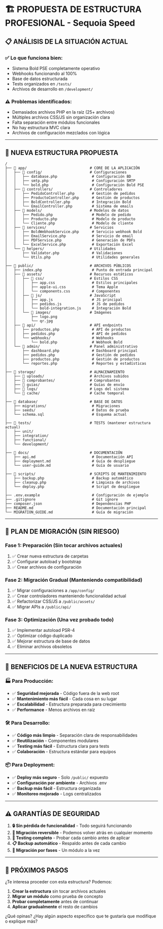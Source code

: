 # 🏗️ PROPUESTA DE ESTRUCTURA PROFESIONAL - Sequoia Speed

## 📋 **ANÁLISIS DE LA SITUACIÓN ACTUAL**

### ✅ **Lo que funciona bien:**
- Sistema Bold PSE completamente operativo
- Webhooks funcionando al 100%
- Base de datos estructurada
- Tests organizados en `/tests/`
- Archivos de desarrollo en `/development/`

### ⚠️ **Problemas identificados:**
- Demasiados archivos PHP en la raíz (25+ archivos)
- Múltiples archivos CSS/JS sin organización clara
- Falta separación entre módulos funcionales
- No hay estructura MVC clara
- Archivos de configuración mezclados con lógica

---

## 🎯 **NUEVA ESTRUCTURA PROPUESTA**

```
/
├── 📁 app/                             # CORE DE LA APLICACIÓN
│   ├── 📁 config/                      # Configuraciones
│   │   ├── database.php                # Configuración BD
│   │   ├── smtp.php                    # Configuración SMTP
│   │   └── bold.php                    # Configuración Bold PSE
│   ├── 📁 controllers/                 # Controladores
│   │   ├── PedidoController.php        # Gestión de pedidos
│   │   ├── ProductoController.php      # Gestión de productos
│   │   ├── BoldController.php          # Integración Bold
│   │   └── EmailController.php         # Sistema de emails
│   ├── 📁 models/                      # Modelos de datos
│   │   ├── Pedido.php                  # Modelo de pedido
│   │   ├── Producto.php                # Modelo de producto
│   │   └── Cliente.php                 # Modelo de cliente
│   ├── 📁 services/                    # Servicios
│   │   ├── BoldWebhookService.php      # Servicio webhook Bold
│   │   ├── EmailService.php            # Servicio de email
│   │   ├── PDFService.php              # Generación de PDFs
│   │   └── ExcelService.php            # Exportación Excel
│   └── 📁 helpers/                     # Utilidades
│       ├── Validator.php               # Validaciones
│       └── Utils.php                   # Utilidades generales
│
├── 📁 public/                          # ARCHIVOS PÚBLICOS
│   ├── index.php                       # Punto de entrada principal
│   ├── 📁 assets/                      # Recursos estáticos
│   │   ├── 📁 css/                     # Estilos CSS
│   │   │   ├── app.css                 # Estilos principales
│   │   │   ├── apple-ui.css            # Tema Apple
│   │   │   └── components.css          # Componentes
│   │   ├── 📁 js/                      # JavaScript
│   │   │   ├── app.js                  # JS principal
│   │   │   ├── pedidos.js              # JS de pedidos
│   │   │   └── bold-integration.js     # Integración Bold
│   │   └── 📁 images/                  # Imágenes
│   │       ├── logo.png
│   │       └── qr.jpg
│   ├── 📁 api/                         # API endpoints
│   │   ├── productos.php               # API de productos
│   │   ├── pedidos.php                 # API de pedidos
│   │   └── webhooks/                   # Webhooks
│   │       └── bold.php                # Webhook Bold
│   └── 📁 admin/                       # Panel administrativo
│       ├── dashboard.php               # Dashboard principal
│       ├── pedidos.php                 # Gestión de pedidos
│       ├── productos.php               # Gestión de productos
│       └── reportes.php                # Reportes y estadísticas
│
├── 📁 storage/                         # ALMACENAMIENTO
│   ├── 📁 uploads/                     # Archivos subidos
│   ├── 📁 comprobantes/                # Comprobantes
│   ├── 📁 guias/                       # Guías de envío
│   ├── 📁 logs/                        # Logs del sistema
│   └── 📁 cache/                       # Cache temporal
│
├── 📁 database/                        # BASE DE DATOS
│   ├── migrations/                     # Migraciones
│   ├── seeds/                          # Datos de prueba
│   └── schema.sql                      # Esquema actual
│
├── 📁 tests/                           # TESTS (mantener estructura actual)
│   ├── unit/
│   ├── integration/
│   ├── functional/
│   └── development/
│
├── 📁 docs/                            # DOCUMENTACIÓN
│   ├── api.md                          # Documentación API
│   ├── deployment.md                   # Guía de despliegue
│   └── user-guide.md                   # Guía de usuario
│
├── 📁 scripts/                         # SCRIPTS DE MANTENIMIENTO
│   ├── backup.php                      # Backup automático
│   ├── cleanup.php                     # Limpieza de archivos
│   └── deploy.php                      # Script de despliegue
│
├── .env.example                        # Configuración de ejemplo
├── .gitignore                          # Git ignore
├── composer.json                       # Dependencias PHP
├── README.md                           # Documentación principal
└── MIGRATION_GUIDE.md                  # Guía de migración
```

---

## 🔄 **PLAN DE MIGRACIÓN (SIN RIESGO)**

### **Fase 1: Preparación** (Sin tocar archivos actuales)
1. ✅ Crear nueva estructura de carpetas
2. ✅ Configurar autoload y bootstrap
3. ✅ Crear archivos de configuración

### **Fase 2: Migración Gradual** (Manteniendo compatibilidad)
1. ✅ Migrar configuraciones a `/app/config/`
2. ✅ Crear controladores manteniendo funcionalidad actual
3. ✅ Refactorizar CSS/JS a `/public/assets/`
4. ✅ Migrar APIs a `/public/api/`

### **Fase 3: Optimización** (Una vez probado todo)
1. ✅ Implementar autoload PSR-4
2. ✅ Optimizar código duplicado
3. ✅ Mejorar estructura de base de datos
4. ✅ Eliminar archivos obsoletos

---

## 🎯 **BENEFICIOS DE LA NUEVA ESTRUCTURA**

### **🏭 Para Producción:**
- ✅ **Seguridad mejorada** - Código fuera de la web root
- ✅ **Mantenimiento más fácil** - Cada cosa en su lugar
- ✅ **Escalabilidad** - Estructura preparada para crecimiento
- ✅ **Performance** - Menos archivos en raíz

### **🛠️ Para Desarrollo:**
- ✅ **Código más limpio** - Separación clara de responsabilidades
- ✅ **Reutilización** - Componentes modulares
- ✅ **Testing más fácil** - Estructura clara para tests
- ✅ **Colaboración** - Estructura estándar para equipos

### **📦 Para Deployment:**
- ✅ **Deploy más seguro** - Solo `/public/` expuesto
- ✅ **Configuración por ambiente** - Archivos .env
- ✅ **Backup más fácil** - Estructura organizada
- ✅ **Monitoreo mejorado** - Logs centralizados

---

## ⚠️ **GARANTÍAS DE SEGURIDAD**

1. **🔒 Sin pérdida de funcionalidad** - Todo seguirá funcionando
2. **🔄 Migración reversible** - Podemos volver atrás en cualquier momento
3. **🧪 Testing completo** - Probar cada cambio antes de aplicar
4. **📋 Backup automático** - Respaldo antes de cada cambio
5. **🎯 Migración por fases** - Un módulo a la vez

---

## 🚀 **PRÓXIMOS PASOS**

¿Te interesa proceder con esta estructura? Podemos:

1. **Crear la estructura** sin tocar archivos actuales
2. **Migrar un módulo** como prueba de concepto
3. **Probar completamente** antes de continuar
4. **Aplicar gradualmente** el resto de cambios

¿Qué opinas? ¿Hay algún aspecto específico que te gustaría que modifique o explique más?
